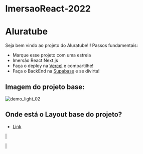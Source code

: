 # ImersaoReact-2022

# Aluratube

Seja bem vindo ao projeto do Aluratube!!! Passos fundamentais:
- Marque esse projeto com uma estrela
- Imersão React Next.js
- Faça o deploy na [Vercel](https://vercel.com/dashboard) e compartilhe!
- Faça o BackEnd na [Supabase](https://app.supabase.com/) e se divirta!

## Imagem do projeto base:
![demo_light_02](https://user-images.githubusercontent.com/13791385/200179084-1f71bc79-5348-4aa9-b7c8-2abc7fe63035.jpg)

## Onde está o Layout base do projeto?
- [Link](https://www.figma.com/file/1acrju7CLwHkSh6e7xEk9h/Aluratube?node-id=0%3A1)


<!--
# Contribuidores  -->

<!--
| Pessoa que criou o projeto | 
| --- | -->
| <!-- CHANNEL_PROJECTS:START -->
<!-- CHANNEL_PROJECTS:END --> |
